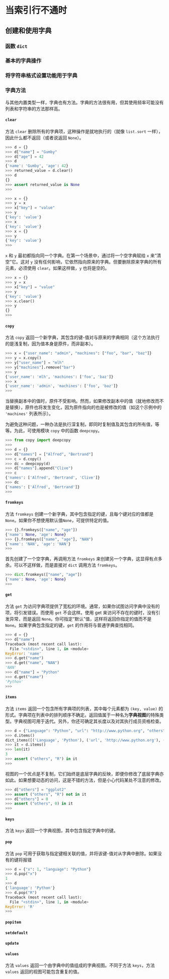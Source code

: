 # 当索引行不通时

## 创建和使用字典

### 函数 `dict`

### 基本的字典操作

### 将字符串格式设置功能用于字典

### 字典方法

与其他内置类型一样，字典也有方法。字典的方法很有用，但其使用频率可能没有列表和字符串的方法那样高。

#### `clear`

方法 `clear` 删除所有的字典项，这种操作是就地执行的（就像 `list.sort` 一样），因此什么都不返回（或者说返回 `None`）。

```python
>>> d = {}
>>> d["name"] = "Gumby"
>>> d["age"] = 42
>>> d
{'name': 'Gumby', 'age': 42}
>>> returned_value = d.clear()
>>> d
{}
>>> assert returned_value is None
>>>
```

```python
>>> x = {}
>>> y = x
>>> x["key"] = "value"
>>> y
{'key': 'value'}
>>> x
{'key': 'value'}
>>> x = {}
>>> y
{'key': 'value'}
>>>
```

`x` 和 `y` 最初都指向同一个字典。在第一个场景中，通过将一个空字典赋给 `x` 来“清空”它。这对 `y` 没有任何影响，它依然指向原来的字典。但要删除原来字典的所有元素，必须使用 `clear`。如果这样做，`y` 也将是空的。

```python
>>> x = {}
>>> y = x
>>> x["key"] = "value"
>>> y
{'key': 'value'}
>>> x.clear()
>>> y 
{}
>>>
```

#### `copy`

方法 `copy` 返回一个新字典，其包含的键-值对与原来的字典相同（这个方法执行的是浅复制，因为值本身是原件，而非副本）。

```python
>>> x = {"user_name": "admin", "machines": ["foo", "bar", "baz"]}
>>> y = x.copy()
>>> y["user_name"] = "mlh"
>>> y["machines"].remove("bar")
>>> y
{'user_name': 'mlh', 'machines': ['foo', 'baz']}
>>> x
{'user_name': 'admin', 'machines': ['foo', 'baz']}
>>>
```

当替换副本中的值时，原件不受影响。然而，如果修改副本中的值（就地修改而不是替换），原件也将发生变化，因为原件指向的也是被修改的值（如这个示例中的 `'machines'` 列表所示）。

为避免这种问题，一种办法是执行深复制，即同时复制值及其包含的所有值，等等。为此，可使用模块 `copy` 中的函数 `deepcopy`。

```python
>>> from copy import deepcopy
>>> 
>>> d = {}
>>> d["names"] = ["Alfred", "Bertrand"]
>>> c = d.copy()
>>> dc = deepcopy(d)
>>> d["names"].append("Clive")
>>> c
{'names': ['Alfred', 'Bertrand', 'Clive']}
>>> dc
{'names': ['Alfred', 'Bertrand']}
>>>
```

#### `fromkeys`

方法 `fromkeys` 创建一个新字典，其中包含指定的键，且每个键对应的值都是 `None`。如果你不想使用默认值`None`，可提供特定的值。

```python
>>> {}.fromkeys(["name", "age"])
{'name': None, 'age': None}
>>> {}.fromkeys(["name", "age"], "NAN")
{'name': 'NAN', 'age': 'NAN'}
>>>
```

首先创建了一个空字典，再调用方法 `fromkeys` 来创建另一个字典，这显得有点多余。可以不这样做，而是直接对 `dict` 调用方法 `fromkeys`。

```python
>>> dict.fromkeys(["name", "age"])
{'name': None, 'age': None}
>>>
```

#### `get`

方法 `get` 为访问字典项提供了宽松的环境。通常，如果你试图访问字典中没有的项，将引发错误。而使用 `get` 不会这样。使用 get 来访问不存在的键时，没有引发异常，而是返回 `None`。你可指定“默认”值，这样将返回你指定的值而不是 `None`。如果字典包含指定的键，`get` 的作用将与普通字典查找相同。

```python
>>> d = {}
>>> d["name"]
Traceback (most recent call last):
  File "<stdin>", line 1, in <module>
KeyError: 'name'
>>> d.get("name")
>>> d.get("name", "NAN")
'NAN'
>>> d["name"] = "Python"
>>> d.get("name")
'Python'
>>>
```

#### `items`

方法 `items` 返回一个包含所有字典项的列表，其中每个元素都为 `(key, value)` 的形式。字典项在列表中的排列顺序不确定。返回值属于一种名为**字典视图**的特殊类型。字典视图可用于迭代。另外，你还可确定其长度以及对其执行成员资格检查。

```python
>>> d = {"Language": "Python", "url": "http://www.python.org", "others": "R"}
>>> d.items()
dict_items([('Language', 'Python'), ('url', 'http://www.python.org'), ('others', 'R')])
>>> it = d.items()
>>> len(it)
3
>>> assert ("others", "R") in it
>>>
```

视图的一个优点是不复制，它们始终是底层字典的反映，即便你修改了底层字典亦如此。如果想要动态的访问，这是不错的方法，但是小心代码某处不注意的修改。

```python
>>> d["others"] = "ggplot2"
>>> assert ("others", "R") not in it
>>> d["others"] = 0
>>> assert ("others", 0) in it
>>>
```

#### `keys`

方法 `keys` 返回一个字典视图，其中包含指定字典中的键。

#### `pop`

方法 `pop` 可用于获取与指定键相关联的值，并将该键-值对从字典中删除。如果没有的键将报错

```python
>>> d = {"x": 1, "language": "Python"}
>>> d.pop("x")
1
>>> d
{'language': 'Python'}
>>> d.pop("R")
Traceback (most recent call last):
  File "<stdin>", line 1, in <module>
KeyError: 'R'
>>>
```

#### `popitem`

#### `setdefault`

#### `update`

#### `values`

方法 `values` 返回一个由字典中的值组成的字典视图。不同于方法 `keys`，方法 `values` 返回的视图可能包含重复的值。
